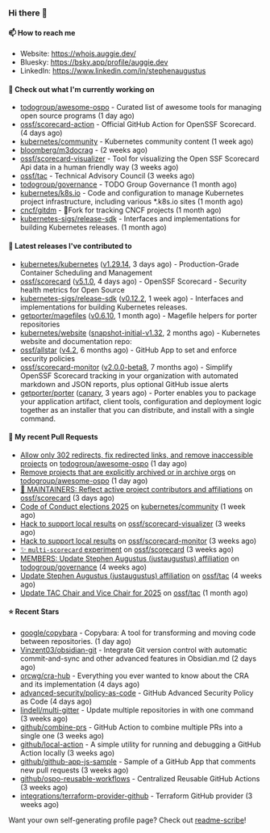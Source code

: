 ### Hi there 👋

#### 📫 How to reach me

- Website: https://whois.auggie.dev/
- Bluesky: https://bsky.app/profile/auggie.dev
- LinkedIn: https://www.linkedin.com/in/stephenaugustus

#### 👷 Check out what I'm currently working on

- [todogroup/awesome-ospo](https://github.com/todogroup/awesome-ospo) - Curated list of awesome tools for managing open source programs (1 day ago)
- [ossf/scorecard-action](https://github.com/ossf/scorecard-action) - Official GitHub Action for OpenSSF Scorecard. (4 days ago)
- [kubernetes/community](https://github.com/kubernetes/community) - Kubernetes community content (1 week ago)
- [bloomberg/m3docrag](https://github.com/bloomberg/m3docrag) -  (2 weeks ago)
- [ossf/scorecard-visualizer](https://github.com/ossf/scorecard-visualizer) - Tool for visualizing the Open SSF Scorecard Api data in a human friendly way (3 weeks ago)
- [ossf/tac](https://github.com/ossf/tac) - Technical Advisory Council (3 weeks ago)
- [todogroup/governance](https://github.com/todogroup/governance) - TODO Group Governance (1 month ago)
- [kubernetes/k8s.io](https://github.com/kubernetes/k8s.io) - Code and configuration to manage Kubernetes project infrastructure, including various *.k8s.io sites (1 month ago)
- [cncf/gitdm](https://github.com/cncf/gitdm) - 📜Fork for tracking CNCF projects (1 month ago)
- [kubernetes-sigs/release-sdk](https://github.com/kubernetes-sigs/release-sdk) - Interfaces and implementations for building Kubernetes releases. (1 month ago)

#### 🔭 Latest releases I've contributed to

- [kubernetes/kubernetes](https://github.com/kubernetes/kubernetes) ([v1.29.14](https://github.com/kubernetes/kubernetes/releases/tag/v1.29.14), 3 days ago) - Production-Grade Container Scheduling and Management
- [ossf/scorecard](https://github.com/ossf/scorecard) ([v5.1.0](https://github.com/ossf/scorecard/releases/tag/v5.1.0), 4 days ago) - OpenSSF Scorecard - Security health metrics for Open Source
- [kubernetes-sigs/release-sdk](https://github.com/kubernetes-sigs/release-sdk) ([v0.12.2](https://github.com/kubernetes-sigs/release-sdk/releases/tag/v0.12.2), 1 week ago) - Interfaces and implementations for building Kubernetes releases.
- [getporter/magefiles](https://github.com/getporter/magefiles) ([v0.6.10](https://github.com/getporter/magefiles/releases/tag/v0.6.10), 1 month ago) - Magefile helpers for porter repositories
- [kubernetes/website](https://github.com/kubernetes/website) ([snapshot-initial-v1.32](https://github.com/kubernetes/website/releases/tag/snapshot-initial-v1.32), 2 months ago) - Kubernetes website and documentation repo: 
- [ossf/allstar](https://github.com/ossf/allstar) ([v4.2](https://github.com/ossf/allstar/releases/tag/v4.2), 6 months ago) - GitHub App to set and enforce security policies
- [ossf/scorecard-monitor](https://github.com/ossf/scorecard-monitor) ([v2.0.0-beta8](https://github.com/ossf/scorecard-monitor/releases/tag/v2.0.0-beta8), 7 months ago) - Simplify OpenSSF Scorecard tracking in your organization with automated markdown and JSON reports, plus optional GitHub issue alerts
- [getporter/porter](https://github.com/getporter/porter) ([canary](https://github.com/getporter/porter/releases/tag/canary), 3 years ago) - Porter enables you to package your application artifact, client tools, configuration and deployment logic together as an installer that you can distribute, and install with a single command.

#### 🔨 My recent Pull Requests

- [Allow only 302 redirects, fix redirected links, and remove inaccessible projects](https://github.com/todogroup/awesome-ospo/pull/69) on [todogroup/awesome-ospo](https://github.com/todogroup/awesome-ospo) (1 day ago)
- [Remove projects that are explicitly archived or in archive orgs](https://github.com/todogroup/awesome-ospo/pull/68) on [todogroup/awesome-ospo](https://github.com/todogroup/awesome-ospo) (1 day ago)
- [📖 MAINTAINERS: Reflect active project contributors and affiliations](https://github.com/ossf/scorecard/pull/4521) on [ossf/scorecard](https://github.com/ossf/scorecard) (3 days ago)
- [Code of Conduct elections 2025](https://github.com/kubernetes/community/pull/8314) on [kubernetes/community](https://github.com/kubernetes/community) (1 week ago)
- [Hack to support local results](https://github.com/ossf/scorecard-visualizer/pull/453) on [ossf/scorecard-visualizer](https://github.com/ossf/scorecard-visualizer) (3 weeks ago)
- [Hack to support local results](https://github.com/ossf/scorecard-monitor/pull/90) on [ossf/scorecard-monitor](https://github.com/ossf/scorecard-monitor) (3 weeks ago)
- [✨ `multi-scorecard` experiment](https://github.com/ossf/scorecard/pull/4502) on [ossf/scorecard](https://github.com/ossf/scorecard) (3 weeks ago)
- [MEMBERS: Update Stephen Augustus (justaugustus) affiliation](https://github.com/todogroup/governance/pull/372) on [todogroup/governance](https://github.com/todogroup/governance) (4 weeks ago)
- [Update Stephen Augustus (justaugustus) affiliation](https://github.com/ossf/tac/pull/440) on [ossf/tac](https://github.com/ossf/tac) (4 weeks ago)
- [Update TAC Chair and Vice Chair for 2025](https://github.com/ossf/tac/pull/436) on [ossf/tac](https://github.com/ossf/tac) (1 month ago)

#### ⭐ Recent Stars

- [google/copybara](https://github.com/google/copybara) - Copybara: A tool for transforming and moving code between repositories. (1 day ago)
- [Vinzent03/obsidian-git](https://github.com/Vinzent03/obsidian-git) - Integrate Git version control with automatic commit-and-sync and other advanced features in Obsidian.md (2 days ago)
- [orcwg/cra-hub](https://github.com/orcwg/cra-hub) - Everything you ever wanted to know about the CRA and its implementation (4 days ago)
- [advanced-security/policy-as-code](https://github.com/advanced-security/policy-as-code) - GitHub Advanced Security Policy as Code (4 days ago)
- [lindell/multi-gitter](https://github.com/lindell/multi-gitter) - Update multiple repositories in with one command (3 weeks ago)
- [github/combine-prs](https://github.com/github/combine-prs) - GitHub Action to combine multiple PRs into a single one (3 weeks ago)
- [github/local-action](https://github.com/github/local-action) - A simple utility for running and debugging a GitHub Action locally (3 weeks ago)
- [github/github-app-js-sample](https://github.com/github/github-app-js-sample) - Sample of a GitHub App that comments new pull requests (3 weeks ago)
- [github/ospo-reusable-workflows](https://github.com/github/ospo-reusable-workflows) - Centralized Reusable GitHub Actions (3 weeks ago)
- [integrations/terraform-provider-github](https://github.com/integrations/terraform-provider-github) - Terraform GitHub provider (3 weeks ago)



Want your own self-generating profile page? Check out [readme-scribe](https://github.com/muesli/readme-scribe)!
